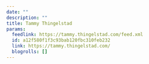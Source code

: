 ```yaml
---
date: ""
description: ""
title: Tammy Thingelstad
params:
  feedlink: https://tammy.thingelstad.com/feed.xml
  id: a12f580f1f3c93bab120fbc310feb232
  link: https://tammy.thingelstad.com/
  blogrolls: []
---
```

